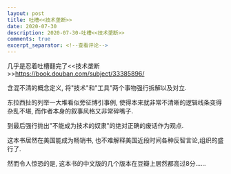 ```yaml
---
layout: post
title: 吐槽<<技术垄断>>
date: 2020-07-30
description: 2020-07-30-吐槽<<技术垄断>>
comments: true
excerpt_separator: <!--查看评论-->
---
```


几乎是忍着吐槽翻完了<<技术垄断>><https://book.douban.com/subject/33385896/>

含混不清的概念定义, 将"技术"和"工具"两个事物强行拆解以及对立. 

东拉西扯的列举一大堆看似旁征博引事例, 使得本来就非常不清晰的逻辑线条变得杂乱不堪, 而作者本身的叙事风格又非常碎嘴子. 

到最后强行抛出"不能成为技术的奴隶"的绝对正确的废话作为观点. 

这本书居然在美国能成为畅销书, 也不难解释美国近段时间各种反智言论,组织的盛行了. 

然而令人惊恐的是, 这本书的中文版的几个版本在豆瓣上居然都高过8分......